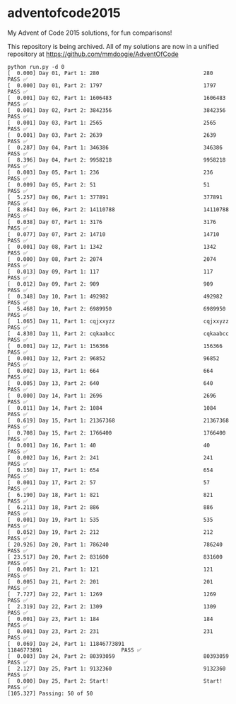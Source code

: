 # adventofcode2015
My Advent of Code 2015 solutions, for fun comparisons!

This repository is being archived.  All of my solutions are now in a unified repository at https://github.com/mmdoogie/AdventOfCode

    python run.py -d 0
    [  0.000] Day 01, Part 1: 280                                 280                                 PASS ✅
    [  0.000] Day 01, Part 2: 1797                                1797                                PASS ✅
    [  0.001] Day 02, Part 1: 1606483                             1606483                             PASS ✅
    [  0.001] Day 02, Part 2: 3842356                             3842356                             PASS ✅
    [  0.001] Day 03, Part 1: 2565                                2565                                PASS ✅
    [  0.001] Day 03, Part 2: 2639                                2639                                PASS ✅
    [  0.287] Day 04, Part 1: 346386                              346386                              PASS ✅
    [  8.396] Day 04, Part 2: 9958218                             9958218                             PASS ✅
    [  0.003] Day 05, Part 1: 236                                 236                                 PASS ✅
    [  0.009] Day 05, Part 2: 51                                  51                                  PASS ✅
    [  5.257] Day 06, Part 1: 377891                              377891                              PASS ✅
    [  8.864] Day 06, Part 2: 14110788                            14110788                            PASS ✅
    [  0.038] Day 07, Part 1: 3176                                3176                                PASS ✅
    [  0.077] Day 07, Part 2: 14710                               14710                               PASS ✅
    [  0.001] Day 08, Part 1: 1342                                1342                                PASS ✅
    [  0.000] Day 08, Part 2: 2074                                2074                                PASS ✅
    [  0.013] Day 09, Part 1: 117                                 117                                 PASS ✅
    [  0.012] Day 09, Part 2: 909                                 909                                 PASS ✅
    [  0.348] Day 10, Part 1: 492982                              492982                              PASS ✅
    [  5.468] Day 10, Part 2: 6989950                             6989950                             PASS ✅
    [  1.065] Day 11, Part 1: cqjxxyzz                            cqjxxyzz                            PASS ✅
    [  4.830] Day 11, Part 2: cqkaabcc                            cqkaabcc                            PASS ✅
    [  0.001] Day 12, Part 1: 156366                              156366                              PASS ✅
    [  0.001] Day 12, Part 2: 96852                               96852                               PASS ✅
    [  0.002] Day 13, Part 1: 664                                 664                                 PASS ✅
    [  0.005] Day 13, Part 2: 640                                 640                                 PASS ✅
    [  0.000] Day 14, Part 1: 2696                                2696                                PASS ✅
    [  0.011] Day 14, Part 2: 1084                                1084                                PASS ✅
    [  0.619] Day 15, Part 1: 21367368                            21367368                            PASS ✅
    [  0.708] Day 15, Part 2: 1766400                             1766400                             PASS ✅
    [  0.001] Day 16, Part 1: 40                                  40                                  PASS ✅
    [  0.002] Day 16, Part 2: 241                                 241                                 PASS ✅
    [  0.150] Day 17, Part 1: 654                                 654                                 PASS ✅
    [  0.001] Day 17, Part 2: 57                                  57                                  PASS ✅
    [  6.190] Day 18, Part 1: 821                                 821                                 PASS ✅
    [  6.211] Day 18, Part 2: 886                                 886                                 PASS ✅
    [  0.001] Day 19, Part 1: 535                                 535                                 PASS ✅
    [  0.052] Day 19, Part 2: 212                                 212                                 PASS ✅
    [ 20.926] Day 20, Part 1: 786240                              786240                              PASS ✅
    [ 23.517] Day 20, Part 2: 831600                              831600                              PASS ✅
    [  0.005] Day 21, Part 1: 121                                 121                                 PASS ✅
    [  0.005] Day 21, Part 2: 201                                 201                                 PASS ✅
    [  7.727] Day 22, Part 1: 1269                                1269                                PASS ✅
    [  2.319] Day 22, Part 2: 1309                                1309                                PASS ✅
    [  0.001] Day 23, Part 1: 184                                 184                                 PASS ✅
    [  0.001] Day 23, Part 2: 231                                 231                                 PASS ✅
    [  0.069] Day 24, Part 1: 11846773891                         11846773891                         PASS ✅
    [  0.003] Day 24, Part 2: 80393059                            80393059                            PASS ✅
    [  2.127] Day 25, Part 1: 9132360                             9132360                             PASS ✅
    [  0.000] Day 25, Part 2: Start!                              Start!                              PASS ✅
    [105.327] Passing: 50 of 50
